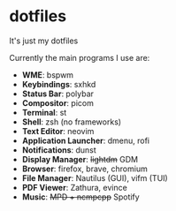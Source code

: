 # dotfiles

It's just my dotfiles

Currently the main programs I use are:

- **WME**: bspwm
- **Keybindings**: sxhkd
- **Status Bar**: polybar
- **Compositor**: picom
- **Terminal**: st
- **Shell**: zsh (no frameworks)
- **Text Editor**: neovim
- **Application Launcher**: dmenu, rofi
- **Notifications**: dunst
- **Display Manager**: ~~lightdm~~ GDM
- **Browser**: firefox, brave, chromium
- **File Manager**: Nautilus (GUI), vifm (TUI)
- **PDF Viewer**: Zathura, evince
- **Music**: ~~MPD + ncmpcpp~~ Spotify

